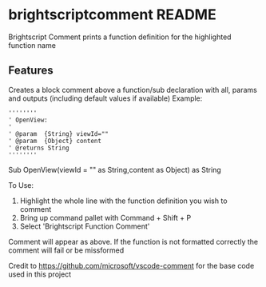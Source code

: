 # brightscriptcomment README

Brightscript Comment prints a function definition for the highlighted function name

## Features

Creates a block comment above a function/sub declaration with all, params and outputs (including default values if available)
Example: 

    ''''''''
    ' OpenView:
    '
    ' @param  {String} viewId=""
    ' @param  {Object} content
    ' @returns String
    ''''''''
Sub OpenView(viewId = "" as String,content as Object) as String

To Use:
1. Highlight the whole line with the function definition you wish to comment 
2. Bring up command pallet with Command + Shift + P 
3. Select 'Brightscript Function Comment'

Comment will appear as above. 
If the function is not formatted correctly the comment will fail or be missformed 

Credit to https://github.com/microsoft/vscode-comment for the base code used in this project
